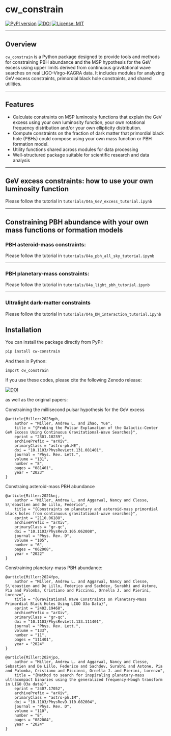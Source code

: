 # cw_constrain

[![PyPI version](https://badge.fury.io/py/cw-constrain.svg)](https://pypi.org/project/cw-constrain/)
[![DOI](https://zenodo.org/badge/993593119.svg)](https://doi.org/10.5281/zenodo.15559327)
[![License: MIT](https://img.shields.io/badge/License-MIT-yellow.svg)](LICENSE)

---

## Overview

`cw_constrain` is a Python package designed to provide tools and methods for constraining PBH abundance and the MSP hypothesis for the GeV excess using upper limits derived from continuous gravitational wave searches on real LIGO-Virgo-KAGRA data. It includes modules for analyzing GeV excess constraints, primordial black hole constraints, and shared utilities.

---

## Features

- Calculate constraints on MSP luminosity functions that explain the GeV excess using your own luminosity function, your own rotational frequency distribution and/or your own ellipticity distribution.
- Compute constraints on the fraction of dark matter that primordial black hole (PBHs) could compose using your own mass function or PBH formation model.
- Utility functions shared across modules for data processing
- Well-structured package suitable for scientific research and data analysis

---

## GeV excess constraints: how to use your own luminosity function

Please follow the tutorial in `tutorials/O4a_GeV_excess_tutorial.ipynb`

---

## Constraining PBH abundance with your own mass functions or formation models 

### PBH asteroid-mass constraints:


Please follow the tutorial in `tutorials/O4a_pbh_all_sky_tutorial.ipynb`

---

### PBH planetary-mass constraints:


Please follow the tutorial in `tutorials/O4a_light_pbh_tutorial.ipynb`

---

### Ultralight dark-matter constraints

Please follow the tutorial in `tutorials/O4a_DM_interaction_tutorial.ipynb`


## Installation

You can install the package directly from PyPI:

```bash
pip install cw-constrain
```

And then in Python:

`import cw_constrain`


If you use these codes, please cite the following Zenodo release:

[![DOI](https://zenodo.org/badge/993593119.svg)](https://doi.org/10.5281/zenodo.15559327)

as well as the original papers:

Constraining the millisecond pulsar hypothesis for the GeV excess

```
@article{Miller:2023qph,
    author = "Miller, Andrew L. and Zhao, Yue",
    title = "{Probing the Pulsar Explanation of the Galactic-Center GeV Excess Using Continuous Gravitational-Wave Searches}",
    eprint = "2301.10239",
    archivePrefix = "arXiv",
    primaryClass = "astro-ph.HE",
    doi = "10.1103/PhysRevLett.131.081401",
    journal = "Phys. Rev. Lett.",
    volume = "131",
    number = "8",
    pages = "081401",
    year = "2023"
}
```

Constraing asteroid-mass PBH abundance

```
@article{Miller:2021knj,
    author = "Miller, Andrew L. and Aggarwal, Nancy and Clesse, S\'ebastien and De Lillo, Federico",
    title = "{Constraints on planetary and asteroid-mass primordial black holes from continuous gravitational-wave searches}",
    eprint = "2110.06188",
    archivePrefix = "arXiv",
    primaryClass = "gr-qc",
    doi = "10.1103/PhysRevD.105.062008",
    journal = "Phys. Rev. D",
    volume = "105",
    number = "6",
    pages = "062008",
    year = "2022"
}
```

Constraining planetary-mass PBH abundance:

```
@article{Miller:2024fpo,
    author = "Miller, Andrew L. and Aggarwal, Nancy and Clesse, S\'ebastien and De Lillo, Federico and Sachdev, Surabhi and Astone, Pia and Palomba, Cristiano and Piccinni, Ornella J. and Pierini, Lorenzo",
    title = "{Gravitational Wave Constraints on Planetary-Mass Primordial Black Holes Using LIGO O3a Data}",
    eprint = "2402.19468",
    archivePrefix = "arXiv",
    primaryClass = "gr-qc",
    doi = "10.1103/PhysRevLett.133.111401",
    journal = "Phys. Rev. Lett.",
    volume = "133",
    number = "11",
    pages = "111401",
    year = "2024"
}

@article{Miller:2024jpo,
    author = "Miller, Andrew L. and Aggarwal, Nancy and Clesse, Sebastien and De Lillo, Federico and Sachdev, Surabhi and Astone, Pia and Palomba, Cristiano and Piccinni, Ornella J. and Pierini, Lorenzo",
    title = "{Method to search for inspiraling planetary-mass ultracompact binaries using the generalized frequency-Hough transform in LIGO O3a data}",
    eprint = "2407.17052",
    archivePrefix = "arXiv",
    primaryClass = "astro-ph.IM",
    doi = "10.1103/PhysRevD.110.082004",
    journal = "Phys. Rev. D",
    volume = "110",
    number = "8",
    pages = "082004",
    year = "2024"
}
```
